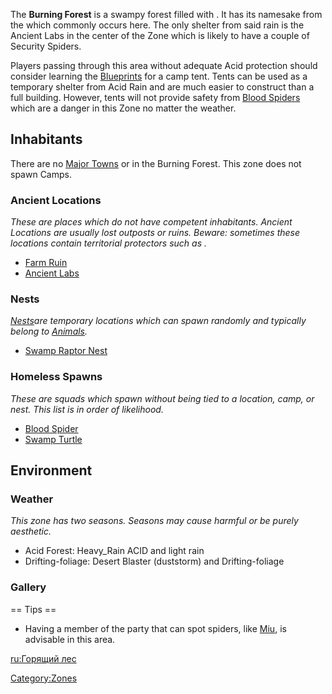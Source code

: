 The **Burning Forest** is a swampy forest filled with [](Blood_Spider.md). It has its namesake from the [](Weather_Effects.md) which commonly occurs here. The only
shelter from said rain is the Ancient Labs in the center of the Zone
which is likely to have a couple of Security Spiders.

Players passing through this area without adequate Acid protection
should consider learning the [Blueprints](Blueprints.md "wikilink") for a
camp tent. Tents can be used as a temporary shelter from Acid Rain and
are much easier to construct than a full building. However, tents will
not provide safety from [Blood Spiders](Blood_Spider.md "wikilink") which
are a danger in this Zone no matter the weather.

## Inhabitants

There are no [Major Towns](Major_Towns.md "wikilink") or [](Minor_Outposts.md) in the Burning Forest. This zone
does not spawn Camps.

### Ancient Locations

*These are places which do not have competent inhabitants. Ancient
Locations are usually lost outposts or ruins. Beware: sometimes these
locations contain territorial protectors such as [](Security_Spider.md).*

- [Farm Ruin](Farm_Ruin.md "wikilink")
- [Ancient Labs](Ancient_Labs.md "wikilink")

### Nests

[*Nests*](Nest.md "wikilink")*are temporary locations which can spawn
randomly and typically belong to [Animals](Fauna.md "wikilink").*

- [Swamp Raptor Nest](Swamp_Raptor_Nest.md "wikilink")

### Homeless Spawns

*These are squads which spawn without being tied to a location, camp, or
nest. This list is in order of likelihood.*

- [Blood Spider](Blood_Spider.md "wikilink")
- [Swamp Turtle](Swamp_Turtle.md "wikilink")

## Environment

### Weather

*This zone has two seasons. Seasons may cause harmful [](Weather_Effects.md) or be purely aesthetic.*

- Acid Forest: Heavy_Rain ACID and light rain
- Drifting-foliage: Desert Blaster (duststorm) and Drifting-foliage

### Gallery


== Tips ==

- Having a member of the party that can spot spiders, like
  [Miu](Miu.md "wikilink"), is advisable in this area.

[ru:Горящий лес](ru:Горящий_лес "wikilink")

[Category:Zones](Category:Zones "wikilink")